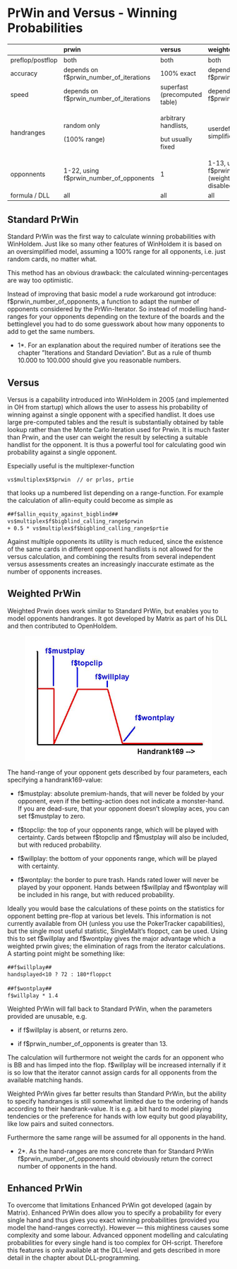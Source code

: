 # PrWin and Versus - Winning Probabilities

<table>
<thead>
<tr class="header">
<th style="text-align: left;"></th>
<th style="text-align: left;">prwin</th>
<th style="text-align: left;">versus</th>
<th style="text-align: left;">weighted prwin</th>
<th style="text-align: left;">enhanced prwin</th>
</tr>
</thead>
<tbody>
<tr class="odd">
<td style="text-align: left;">preflop/postflop</td>
<td style="text-align: left;">both</td>
<td style="text-align: left;">both</td>
<td style="text-align: left;">both</td>
<td style="text-align: left;">both</td>
</tr>
<tr class="even">
<td style="text-align: left;">accuracy</td>
<td style="text-align: left;">depends on
f$prwin_number_of_iterations</td>
<td style="text-align: left;">100% exact</td>
<td style="text-align: left;">depends on
f$prwin_number_of_iterations</td>
<td style="text-align: left;">depends on
f$prwin_number_of_iterations</td>
</tr>
<tr class="odd">
<td style="text-align: left;">speed</td>
<td style="text-align: left;">depends on
f$prwin_number_of_iterations</td>
<td style="text-align: left;">superfast (precomputed table)</td>
<td style="text-align: left;">depends on
f$prwin_number_of_iterations</td>
<td style="text-align: left;">depends on
f$prwin_number_of_iterations</td>
</tr>
<tr class="even">
<td style="text-align: left;">handranges</td>
<td style="text-align: left;"><p>random only</p>
<p>(100% range)</p></td>
<td style="text-align: left;"><p>arbitrary handlists,</p>
<p>but usually fixed</p></td>
<td style="text-align: left;">userdefined range, but simplified
model</td>
<td style="text-align: left;"><p>arbitrary handrange,</p>
<p>userdefined</p></td>
</tr>
<tr class="odd">
<td style="text-align: left;">opponnents</td>
<td style="text-align: left;">1-22, using
f$prwin_number_of_opponents</td>
<td style="text-align: left;">1</td>
<td style="text-align: left;">1-13, using f$prwin_number_of_opponents
(weighted prwin will be disabled, if value &gt; 13.)</td>
<td style="text-align: left;">nopponentsplaying</td>
</tr>
<tr class="even">
<td style="text-align: left;">formula / DLL</td>
<td style="text-align: left;">all</td>
<td style="text-align: left;">all</td>
<td style="text-align: left;">all</td>
<td style="text-align: left;">DLL only</td>
</tr>
</tbody>
</table>

## Standard PrWin

Standard PrWin was the first way to calculate winning probabilities with
WinHoldem. Just like so many other features of WinHoldem it is based on
an oversimplified model, assuming a 100% range for all opponents, i.e.
just random cards, no matter what.

This method has an obvious drawback: the calculated winning-percentages
are way too optimistic.

Instead of improving that basic model a rude workaround got introduce:
f\$prwin_number_of_opponents, a function to adapt the number of
opponents considered by the PrWin-Iterator. So instead of modelling
hand-ranges for your opponents depending on the texture of the boards
and the bettinglevel you had to do some guesswork about how many
opponents to add to get the same numbers.

<div class="rem">

* 1*. For an explanation about the required number of iterations see the
chapter ”Iterations and Standard Deviation”. But as a rule of thumb
10.000 to 100.000 should give you reasonable numbers.

</div>

## Versus 

Versus is a capability introduced into WinHoldem in 2005 (and
implemented in OH from startup) which allows the user to assess his
probability of winning against a single opponent with a specified
handlist. It does use large pre-computed tables and the result is
substantially obtained by table lookup rather than the Monte Carlo
iteration used for Prwin. It is much faster than Prwin, and the user can
weight the result by selecting a suitable handlist for the opponent. It
is thus a powerful tool for calculating good win probability against a
single opponent.

Especially useful is the multiplexer-function

    vs$multiplex$X$prwin  // or prlos, prtie

that looks up a numbered list depending on a range-function. For example
the calculation of allin-equity could become as simple as

    ##f$allin_equity_against_bigblind##
    vs$multiplex$f$bigblind_calling_range$prwin
    + 0.5 * vs$multiplex$f$bigblind_calling_range$prtie

Against multiple opponents its utility is much reduced, since the
existence of the same cards in different opponent handlists is not
allowed for the versus calculation, and combining the results from
several independent versus assessments creates an increasingly
inaccurate estimate as the number of opponents increases.

## Weighted PrWin

Weighted Prwin does work similar to Standard PrWin, but enables you to
model opponents handranges. It got developed by Matrix as part of his
DLL and then contributed to OpenHoldem.

<figure>
<img src="images/openholdem/oh_script_explained/weighted_prwin.jpg" />
</figure>

The hand-range of your opponent gets described by four parameters, each
specifying a handrank169-value:

- f\$mustplay: absolute premium-hands, that will never be folded by your
  opponent, even if the betting-action does not indicate a monster-hand.
  If you are dead-sure, that your opponent doesn’t slowplay aces, you
  can set f\$mustplay to zero.

- f\$topclip: the top of your opponents range, which will be played with
  certainty. Cards between f\$topclip and f\$mustplay will also be
  included, but with reduced probability.

- f\$willplay: the bottom of your opponents range, which will be played
  with certainty.

- f\$wontplay: the border to pure trash. Hands rated lower will never be
  played by your opponent. Hands between f\$willplay and f\$wontplay
  will be included in his range, but with reduced probability.

Ideally you would base the calculations of these points on the
statistics for opponent betting pre-flop at various bet levels. This
information is not currently available from OH (unless you use the
PokerTracker capabilities), but the single most useful statistic,
SingleMalt’s floppct, can be used. Using this to set f\$willplay and
f\$wontplay gives the major advantage which a weighted prwin gives; the
elimination of rags from the iterator calculations. A starting point
might be something like:

    ##f$willplay## 
    handsplayed<10 ? 72 : 180*floppct

    ##f$wontplay## 
    f$willplay * 1.4

Weighted PrWin will fall back to Standard PrWin, when the parameters
provided are unusable, e.g.

- if f\$willplay is absent, or returns zero.

- if f\$prwin_number_of_opponents is greater than 13.

The calculation will furthermore not weight the cards for an opponent
who is BB and has limped into the flop. f\$willplay will be increased
internally if it is so low that the iterator cannot assign cards for all
opponents from the available matching hands.

Weighted PrWin gives far better results than Standard PrWin, but the
ability to specify handranges is still somewhat limited due to the
ordering of hands according to their handrank-value. It is e.g. a bit
hard to model playing tendencies or the preference for hands with low
equity but good playability, like low pairs and suited connectors.

Furthermore the same range will be assumed for all opponents in the
hand.

<div class="rem">

* 2*. As the hand-ranges are more concrete than for Standard PrWin
f\$prwin_number_of_opponents should obviously return the correct number
of opponents in the hand.

</div>

## Enhanced PrWin

To overcome that limitations Enhanced PrWin got developed (again by
Matrix). Enhanced PrWin does allow you to specify a probability for
every single hand and thus gives you exact winning probabilities
(provided you model the hand-ranges correctly). However — this
mightiness causes some complexity and some labour. Advanced opponent
modelling and calculating probabilities for every single hand is too
complex for OH-script. Therefore this features is only available at the
DLL-level and gets described in more detail in the chapter about
DLL-programming.
